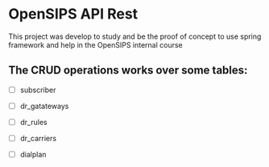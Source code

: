 # OpenSIPS API Rest 


 This project was develop to study and be the proof of concept to use spring framework and help in the OpenSIPS internal course 

 ## The CRUD operations works over some tables:
 
 - [ ] subscriber
 - [ ] dr_gatateways
 - [ ] dr_rules
 - [ ] dr_carriers
 - [ ] dialplan

 
  


